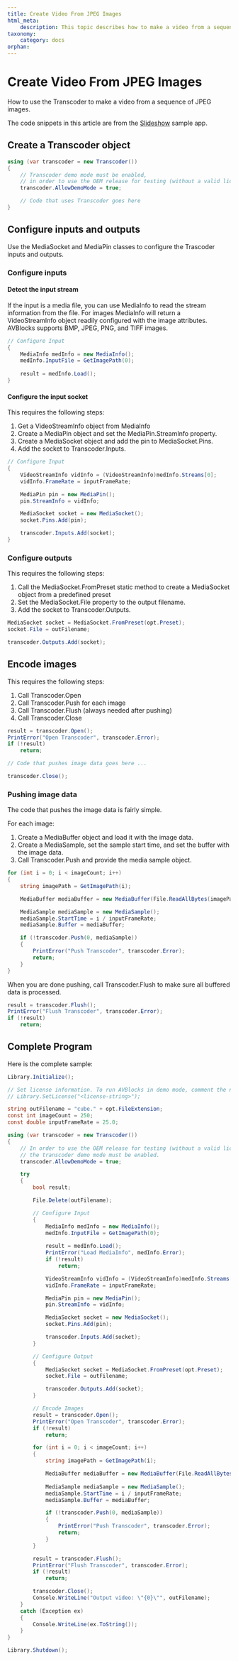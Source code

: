 ```yaml
---
title: Create Video From JPEG Images
html_meta:
    description: This topic describes how to make a video from a sequence of images with AVBlocks. It shows how to use the Transcoder, MediaSocket, and MediaPin classes.
taxonomy:
    category: docs
orphan:
---
```


# Create Video From JPEG Images

How to use the Transcoder to make a video from a sequence of JPEG images.

The code snippets in this article are from the [Slideshow](https://github.com/avblocks/avblocks-samples/tree/main/windows/net/samples/Slideshow) sample app. 


## Create a Transcoder object

``` csharp
using (var transcoder = new Transcoder())
{
    // Transcoder demo mode must be enabled, 
    // in order to use the OEM release for testing (without a valid license).
    transcoder.AllowDemoMode = true;

    // Code that uses Transcoder goes here
}
```

## Configure inputs and outputs

Use the MediaSocket and MediaPin classes to configure the Trascoder inputs and outputs.

### Configure inputs

#### Detect the input stream      

If the input is a media file, you can use MediaInfo to read the stream information from the file. For images MediaInfo will return a VideoStreamInfo object readily configured with the image attributes. AVBlocks supports BMP, JPEG, PNG, and TIFF images.

``` csharp
// Configure Input
{
    MediaInfo medInfo = new MediaInfo();
    medInfo.InputFile = GetImagePath(0);
    
    result = medInfo.Load();
}
```

#### Configure the input socket

This requires the following steps:

1. Get a VideoStreamInfo object from MediaInfo
2. Create a MediaPin object and set the MediaPin.StreamInfo property.
3. Create a MediaSocket object and add the pin to MediaSocket.Pins.
4. Add the socket to Transcoder.Inputs.

<!-- end of list -->

``` csharp
// Configure Input
{
    VideoStreamInfo vidInfo = (VideoStreamInfo)medInfo.Streams[0];
    vidInfo.FrameRate = inputFrameRate;

    MediaPin pin = new MediaPin();
    pin.StreamInfo = vidInfo;

    MediaSocket socket = new MediaSocket();
    socket.Pins.Add(pin);

    transcoder.Inputs.Add(socket);
}
```

### Configure outputs

This requires the following steps:

1. Call the MediaSocket.FromPreset static method to create a MediaSocket object from a predefined preset
2. Set the MediaSocket.File property to the output filename.
3. Add the socket to Transcoder.Outputs.

<!-- end of list -->

``` csharp
MediaSocket socket = MediaSocket.FromPreset(opt.Preset);
socket.File = outFilename;

transcoder.Outputs.Add(socket);
```

## Encode images

This requires the following steps:

1. Call Transcoder.Open
2. Call Transcoder.Push for each image
3. Call Transcoder.Flush (always needed after pushing)
4. Call Transcoder.Close

<!-- end of list -->

``` csharp
result = transcoder.Open();
PrintError("Open Transcoder", transcoder.Error);
if (!result)
    return;

// Code that pushes image data goes here ...

transcoder.Close();
```

### Pushing image data

The code that pushes the image data is fairly simple. 

For each image:

1. Create a MediaBuffer object and load it with the image data.
2. Create a MediaSample, set the sample start time, and set the buffer with the image data.
3. Call Transcoder.Push and provide the media sample object.

<!-- end of list -->

``` csharp
for (int i = 0; i < imageCount; i++)
{
    string imagePath = GetImagePath(i);

    MediaBuffer mediaBuffer = new MediaBuffer(File.ReadAllBytes(imagePath));

    MediaSample mediaSample = new MediaSample();
    mediaSample.StartTime = i / inputFrameRate;
    mediaSample.Buffer = mediaBuffer;

    if (!transcoder.Push(0, mediaSample))
    {
        PrintError("Push Transcoder", transcoder.Error);
        return;
    }
}
```

When you are done pushing, call Transcoder.Flush to make sure all buffered data is processed.
  
``` csharp
result = transcoder.Flush();
PrintError("Flush Transcoder", transcoder.Error);
if (!result)
    return;
```

## Complete Program

Here is the complete sample:

``` csharp
Library.Initialize();

// Set license information. To run AVBlocks in demo mode, comment the next line out
// Library.SetLicense("<license-string>");

string outFilename = "cube." + opt.FileExtension;
const int imageCount = 250;
const double inputFrameRate = 25.0;

using (var transcoder = new Transcoder())
{
    // In order to use the OEM release for testing (without a valid license),
    // the transcoder demo mode must be enabled.
    transcoder.AllowDemoMode = true;

    try
    {
        bool result;

        File.Delete(outFilename);

        // Configure Input
        {
            MediaInfo medInfo = new MediaInfo();
            medInfo.InputFile = GetImagePath(0);
            
            result = medInfo.Load();
            PrintError("Load MediaInfo", medInfo.Error);
            if (!result)
                return;

            VideoStreamInfo vidInfo = (VideoStreamInfo)medInfo.Streams[0];
            vidInfo.FrameRate = inputFrameRate;

            MediaPin pin = new MediaPin();
            pin.StreamInfo = vidInfo;

            MediaSocket socket = new MediaSocket();
            socket.Pins.Add(pin);

            transcoder.Inputs.Add(socket);
        }

        // Configure Output
        {
            MediaSocket socket = MediaSocket.FromPreset(opt.Preset);
            socket.File = outFilename;

            transcoder.Outputs.Add(socket);
        }

        // Encode Images
        result = transcoder.Open();
        PrintError("Open Transcoder", transcoder.Error);
        if (!result)
            return;

        for (int i = 0; i < imageCount; i++)
        {
            string imagePath = GetImagePath(i);

            MediaBuffer mediaBuffer = new MediaBuffer(File.ReadAllBytes(imagePath));
        
            MediaSample mediaSample = new MediaSample();
            mediaSample.StartTime = i / inputFrameRate;
            mediaSample.Buffer = mediaBuffer;

            if (!transcoder.Push(0, mediaSample))
            {
                PrintError("Push Transcoder", transcoder.Error);
                return;
            }
        }

        result = transcoder.Flush();
        PrintError("Flush Transcoder", transcoder.Error);
        if (!result)
            return;

        transcoder.Close();
        Console.WriteLine("Output video: \"{0}\"", outFilename);
    }
    catch (Exception ex)
    {
        Console.WriteLine(ex.ToString());
    }
}

Library.Shutdown();
```

